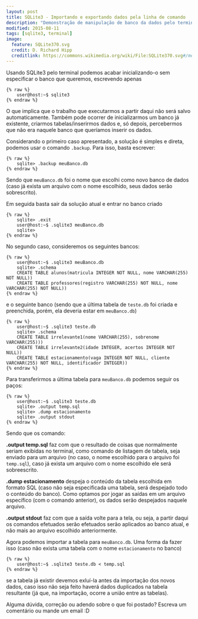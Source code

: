 ```yaml
---
layout: post
title: SQLite3 - Importando e exportando dados pela linha de comando
description: "Demonstração de manipulação de banco da dados pelo terminal"
modified: 2015-08-11
tags: [sqlite3, terminal]
image:
  feature: SQLite370.svg
  credit: D. Richard Hipp
  creditlink: https://commons.wikimedia.org/wiki/File:SQLite370.svg#/media/File:SQLite370.svg
---
```


Usando SQLite3 pelo terminal podemos acabar inicializando-o sem especificar o banco que queremos, escrevendo apenas

    {% raw %}
        user@host:~$ sqlite3
    {% endraw %}

O que implica que o trabalho que executarmos a partir daqui não será salvo automaticamente. Também pode ocorrer de inicializarmos um banco já existente, criarmos tabelas/inserirmos dados e, só depois, percebermos que não era naquele banco que queríamos inserir os dados.

Considerando o primeiro caso apresentado, a solução é simples e direta, podemos usar o comando `.backup`. Para isso, basta escrever:

    {% raw %}
        sqlite> .backup meuBanco.db
    {% endraw %}

Sendo que `meuBanco.db` foi o nome que escolhi como novo banco de dados (caso já exista um arquivo com o nome escolhido, seus dados serão sobrescrito).

Em seguida basta sair da solução atual e entrar no banco criado

    {% raw %}
        sqlite> .exit
        user@host:~$ .sqlite3 meuBanco.db
        sqlite> 
    {% endraw %}

No segundo caso, consideremos os seguintes bancos:

    {% raw %}
        user@host:~$ .sqlite3 meuBanco.db
        sqlite> .schema
        CREATE TABLE alunos(matricula INTEGER NOT NULL, nome VARCHAR(255) NOT NULL))
        CREATE TABLE professores(registro VARCHAR(255) NOT NULL, nome VARCHAR(255) NOT NULL))
    {% endraw %}

e o seguinte banco (sendo que a última tabela de `teste.db` foi criada e preenchida, porém, ela deveria estar em `meuBanco.db`)

    {% raw %}
        user@host:~$ .sqlite3 teste.db
        sqlite> .schema
        CREATE TABLE irrelevante1(nome VARCHAR(255), sobrenome VARCHAR(255)))
        CREATE TABLE irrelevante2(idade INTEGER, acertos INTEGER NOT NULL))
        CREATE TABLE estacionamento(vaga INTEGER NOT NULL, cliente VARCHAR(255) NOT NULL, identificador INTEGER))
    {% endraw %}

Para transferirmos a última tabela para `meuBanco.db` podemos seguir os paços:

    {% raw %}
        user@host:~$ .sqlite3 teste.db
        sqlite> .output temp.sql
        sqlite> .dump estacionamento
        sqlite> .output stdout
    {% endraw %}

Sendo que os comando:

**.output temp.sql** faz com que o resultado de coisas que normalmente seriam exibidas no terminal, como comando de listagem de tabela, seja enviado para um arquivo (no caso, o nome escolhido para o arquivo foi `temp.sql`), caso já exista um arquivo com o nome escolhido ele será sobreescrito.

**.dump estacionamento** despeja o conteúdo da tabela escolhida em formato SQL (caso não seja especificada uma tabela, será despejado todo o conteúdo do banco). Como optamos por jogar as saídas em um arquivo específico (com o comando anterior), os dados serão despejados naquele arquivo.

**.output stdout** faz com que a saída volte para a tela, ou seja, a partir daqui os comandos efetuados serão efetuados serão aplicados ao banco atual, e não mais ao arquivo escolhido anteriormente.

Agora podemos importar a tabela para `meuBanco.db`. Uma forma da fazer isso (caso não exista uma tabela com o nome `estacionamento` no banco)

    {% raw %}
        user@host:~$ .sqlite3 teste.db < temp.sql
    {% endraw %}

se a tabela já existir devemos exluí-la antes da importação dos novos dados, caso isso não seja feito haverá dados duplicados na tabela resultante (já que, na importação, ocorre a união entre as tabelas).

Alguma dúvida, correção ou adendo sobre o que foi postado? Escreva um comentário ou mande um email :D 
